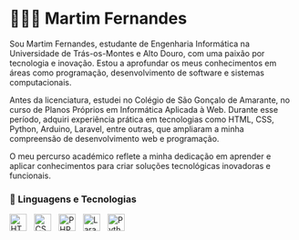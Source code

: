 # 👩🏻‍💻 Martim Fernandes


Sou Martim Fernandes, estudante de Engenharia Informática na Universidade de Trás-os-Montes e Alto Douro, com uma paixão por tecnologia e inovação. Estou a aprofundar os meus conhecimentos em áreas como programação, desenvolvimento de software e sistemas computacionais.

Antes da licenciatura, estudei no Colégio de São Gonçalo de Amarante, no curso de Planos Próprios em Informática Aplicada à Web. Durante esse período, adquiri experiência prática em tecnologias como HTML, CSS, Python, Arduino, Laravel, entre outras, que ampliaram a minha compreensão de desenvolvimento web e programação.

O meu percurso académico reflete a minha dedicação em aprender e aplicar conhecimentos para criar soluções tecnológicas inovadoras e funcionais.











### 🤖 Linguagens e Tecnologias

<img 
    align="left" 
    alt="HTML"
    title="HTML" 
    width="30px" 
    style="padding-right: 10px;" 
    src="https://cdn.jsdelivr.net/gh/devicons/devicon@latest/icons/html5/html5-original.svg" 
/>
<img 
    align="left" 
    alt="CSS" 
    title="CSS"
    width="30px" 
    style="padding-right: 10px;" 
    src="https://cdn.jsdelivr.net/gh/devicons/devicon@latest/icons/css3/css3-original.svg" 
/>

<img 
    align="left" 
    alt="PHP" 
    title="PHP"
    width="30px" 
    style="padding-right: 10px;" 
    src="https://cdn.jsdelivr.net/gh/devicons/devicon@latest/icons/php/php-original.svg" 
/>
<img 
    align="left" 
    alt="Laravel" 
    title="Laravel"
    width="30px" 
    style="padding-right: 10px;" 
    src="https://cdn.jsdelivr.net/gh/devicons/devicon@latest/icons/laravel/laravel-original.svg" 
/>


<img 
    align="left" 
    alt="Python" 
    title="Python"
    width="30px" 
    style="padding-right: 10px;" 
    src="https://cdn.jsdelivr.net/gh/devicons/devicon@latest/icons/python/python-original.svg" 
/>




